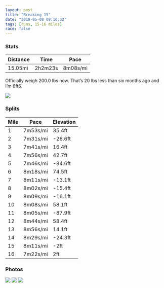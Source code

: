 ```yaml
---
layout: post
title: "Breaking 15"
date: "2018-05-08 09:16:32"
tags: [runs, 15-16 miles]
race: false
---
```


### Stats

| Distance | Time | Pace |
|----------|------|------|
|15.05mi|2h2m23s|8m08s/mi|

Officially weigh 200.0 lbs now. That’s 20 lbs less than six months ago and I’m 6ft6.

<img src='https://maps.googleapis.com/maps/api/staticmap?maptype=roadmap&path=enc:y{swFhcrbMyUuE_ZkWaFw@ml@_c@wTsKwYuUaCSwA~BcHeFeH`CsIeAiCkGaFwC_DsGeEaBsG`AoG_JkN{CwPwMaDcH]aLg^}UsRv@yMiMsL{@kE{G{AtAbB`Gu@xBqMkGsCxBiB|Ga@tGxBbChF{GfIWrD~IzEzDnDpKjJvEhDfG`Hp@jH|OpEpBtKkAhDpBdEtHrIn@zSdZlO`AxDhIfMxFvNlPnEkBnE_MiAeDiMaJb@eLq@_DmEyCuDiHiEqAoFz@qHkJyOeDaQwNoBaF?gKcDmDqXkQyIm@yH~AuL}LgNwAcDcGmBzA~AlFe@`CmMoGyF~Gy@zJx@~B`CB|CuGlIWrQ`]xJvEpD|FtFn@fHvOfGrBnJoAfJjL`HPdU`[bOn@zDlIvM~F|OjQvReU`FgOdIHtPfInEpH&key=AIzaSyC1MId7bFpkLXNAaYhBSTb8jLyiSqzbDtM&size=800x800&markers=color:yellow|label:S|40.73933,-73.98981&markers=color:green|label:F|40.75928999999996,-73.97704000000003'>

### Splits

| Mile | Pace | Elevation |
|------|------|-----------|
|1|7m53s/mi|35.4ft|
|2|7m31s/mi|-26.6ft|
|3|7m41s/mi|16.4ft|
|4|7m56s/mi|42.7ft|
|5|7m46s/mi|-84.6ft|
|6|8m18s/mi|74.5ft|
|7|8m11s/mi|-13.1ft|
|8|8m02s/mi|-15.4ft|
|9|8m09s/mi|-16.1ft|
|10|8m08s/mi|58.1ft|
|11|8m05s/mi|-87.9ft|
|12|8m44s/mi|58.4ft|
|13|8m56s/mi|14.1ft|
|14|8m29s/mi|-24.3ft|
|15|8m11s/mi|-2ft|
|16|7m22s/mi|2ft|

### Photos
<img src='https://dgtzuqphqg23d.cloudfront.net/C0zPBwRvvA6eqo5q8M0aVPa6mxsL_bvCfxHFJiMZdBk-768x576.jpg'>

<img src='https://dgtzuqphqg23d.cloudfront.net/Vm3VingLi0oNKXjQPDOtZwifPI30_rSnIFjy0uMvs-A-576x768.jpg'>

<img src='https://dgtzuqphqg23d.cloudfront.net/0L4dvacuDMod_V6y3ZBw6_huZzKo5D53Gj70YBP3t-w-576x768.jpg'>
